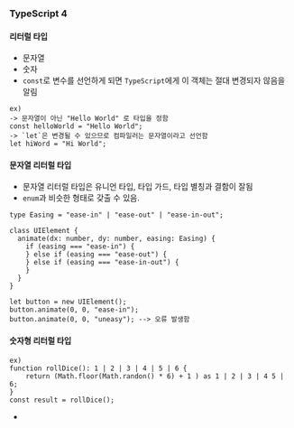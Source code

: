 ### TypeScript 4

#### 리터럴 타입
- 문자열
- 숫자
- `const`로 변수를 선언하게 되면 `TypeScript`에게 이 객체는 절대 변경되자 않음을 알림
```
ex)
-> 문자열이 아닌 "Hello World" 로 타입을 정함
const helloWorld = "Hello World";
-> `let`은 변경될 수 있으므로 컴파일러는 문자열이라고 선언함
let hiWord = "Hi World";
```

#### 문자열 리터럴 타입
- 문자열 리터럴 타입은 유니언 타입, 타입 가드, 타입 별칭과 결함이 잘됨
- `enum`과 비슷한 형태로 갖출 수 있음.
```
type Easing = "ease-in" | "ease-out" | "ease-in-out";

class UIElement {
  animate(dx: number, dy: number, easing: Easing) {
    if (easing === "ease-in") {
    } else if (easing === "ease-out") {
    } else if (easing === "ease-in-out") {
    }
  }
}

let button = new UIElement();
button.animate(0, 0, "ease-in");
button.animate(0, 0, "uneasy"); --> 오류 발생함
```

#### 숫자형 리터럴 타입
```
ex)
function rollDice(): 1 | 2 | 3 | 4 | 5 | 6 {
    return (Math.floor(Math.randon() * 6) + 1 ) as 1 | 2 | 3 | 4 5 | 6;
}
const result = rollDice();
```
- 
